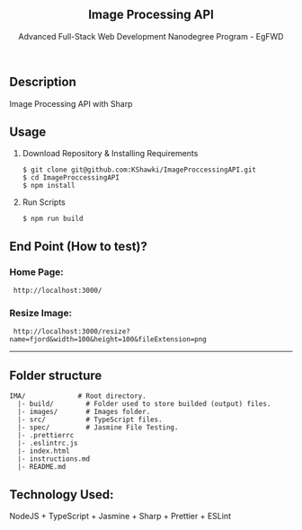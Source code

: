 <div align="center">
<h2>Image Processing API</h2>
<p>Advanced Full-Stack Web Development Nanodegree Program - EgFWD</p>
<br>
</div>

## Description

Image Processing API with Sharp

## Usage

1. Download Repository & Installing Requirements
   ```shell
   $ git clone git@github.com:KShawki/ImageProccessingAPI.git
   $ cd ImageProccessingAPI
   $ npm install
   ```
2. Run Scripts
   ```shell
   $ npm run build
   ```

## End Point (How to test)?

### Home Page:

```shell
 http://localhost:3000/
```

### Resize Image:

```shell
 http://localhost:3000/resize?name=fjord&width=100&height=100&fileExtension=png
```
-----

## Folder structure

```
IMA/             # Root directory.
  |- build/        # Folder used to store builded (output) files.
  |- images/       # Images folder.
  |- src/          # TypeScript files.
  |- spec/         # Jasmine File Testing.
  |- .prettierrc
  |- .eslintrc.js
  |- index.html
  |- instructions.md
  |- README.md

```

## Technology Used:

NodeJS + TypeScript + Jasmine + Sharp + Prettier + ESLint
